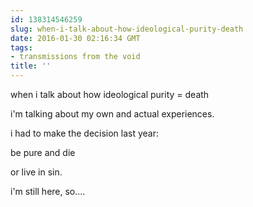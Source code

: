 ```yaml
---
id: 138314546259
slug: when-i-talk-about-how-ideological-purity-death
date: 2016-01-30 02:16:34 GMT
tags:
- transmissions from the void
title: ''
---
```


when i talk about how ideological purity = death

i'm talking about my own and actual experiences.

i had to make the decision last year:

be pure and die

or live in sin.

i'm still here, so....